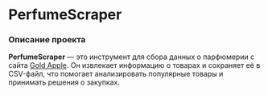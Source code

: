 # PerfumeScraper

### Описание проекта

**PerfumeScraper** — это инструмент для сбора данных о парфюмерии с сайта [Gold Apple](https://goldapple.ru/parfjumerija). 
Он извлекает информацию о товарах и сохраняет её в CSV-файл, что помогает анализировать популярные товары и принимать решения о закупках.
